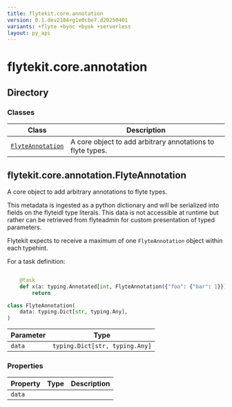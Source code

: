 ```yaml
---
title: flytekit.core.annotation
version: 0.1.dev2184+g1e0cbe7.d20250401
variants: +flyte +byoc +byok +serverless
layout: py_api
---
```


# flytekit.core.annotation

## Directory

### Classes

| Class | Description |
|-|-|
| [`FlyteAnnotation`](.././flytekit.core.annotation#flytekitcoreannotationflyteannotation) | A core object to add arbitrary annotations to flyte types. |

## flytekit.core.annotation.FlyteAnnotation

A core object to add arbitrary annotations to flyte types.

This metadata is ingested as a python dictionary and will be serialized
into fields on the flyteidl type literals. This data is not accessible at
runtime but rather can be retrieved from flyteadmin for custom presentation
of typed parameters.

Flytekit expects to receive a maximum of one `FlyteAnnotation` object
within each typehint.

For a task definition:

```python

    @task
    def x(a: typing.Annotated[int, FlyteAnnotation({"foo": {"bar": 1}})]):
        return
```


```python
class FlyteAnnotation(
    data: typing.Dict[str, typing.Any],
)
```
| Parameter | Type |
|-|-|
| `data` | `typing.Dict[str, typing.Any]` |

### Properties

| Property | Type | Description |
|-|-|-|
| `data` |  |  |

